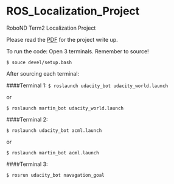# ROS_Localization_Project
RoboND Term2 Localization Project 

Please read the [PDF](http://github.com/mbufi) for the project write up.

To run the code: Open 3 terminals. Remember to source! 

`$ souce devel/setup.bash`

After sourcing each terminal:

####Terminal 1:
`$ roslaunch udacity_bot udacity_world.launch` 

or 

`$ roslaunch martin_bot udacity_world.launch`


####Terminal 2:

`$ roslaunch udacity_bot acml.launch`

or 

`$ roslaunch martin_bot acml.launch`


####Terminal 3:

`$ rosrun udacity_bot navagation_goal`

